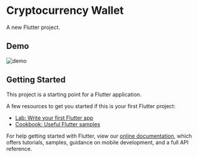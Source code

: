 # Cryptocurrency Wallet

A new Flutter project.

## Demo

![demo](https://user-images.githubusercontent.com/38379243/72219766-bea67780-355e-11ea-8132-9ccedacd467e.png)

## Getting Started

This project is a starting point for a Flutter application.

A few resources to get you started if this is your first Flutter project:

- [Lab: Write your first Flutter app](https://flutter.dev/docs/get-started/codelab)
- [Cookbook: Useful Flutter samples](https://flutter.dev/docs/cookbook)

For help getting started with Flutter, view our
[online documentation](https://flutter.dev/docs), which offers tutorials,
samples, guidance on mobile development, and a full API reference.

